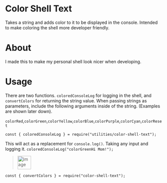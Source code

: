 # Color Shell Text
Takes a string and adds color to it to be displayed in the console. Intended to make coloring the shell more developer friendly.

# About
I made this to make my personal shell look nicer when developing.

# Usage
There are two functions. ```coloredConsoleLog``` for logging in the shell, and ```convertColors``` for returning the string value. 
When passing strings as parameters, include the following arguments inside of the string. (Examples are shown later down).

```colorRed```,```colorGreen```,```colorYellow```,```colorBlue```,```colorPurple```,```colorCyan```,```colorReset```

```
const { coloredConsoleLog } = require("utilities/color-shell-text");
```
This will act as a replacement for ```console.log()```. Taking any input and logging it.
```coloredConsoleLog("colorGreenHi Mom!");```
> <img width="43" alt="image" src="https://github.com/FletcherMeyer/ColorShellText/assets/53588444/c2f13424-f793-488d-a594-a9b459779d92">

```
const { convertColors } = require("color-shell-text");
```
